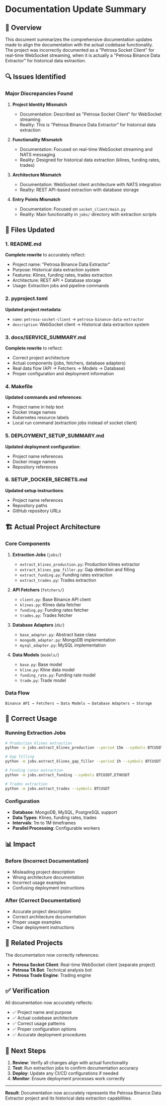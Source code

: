# Documentation Update Summary

## 🎯 Overview

This document summarizes the comprehensive documentation updates made to align the documentation with the actual codebase functionality. The project was incorrectly documented as a "Petrosa Socket Client" for real-time WebSocket streaming, when it is actually a "Petrosa Binance Data Extractor" for historical data extraction.

## 🔍 Issues Identified

### Major Discrepancies Found

1. **Project Identity Mismatch**
   - Documentation: Described as "Petrosa Socket Client" for WebSocket streaming
   - Reality: This is "Petrosa Binance Data Extractor" for historical data extraction

2. **Functionality Mismatch**
   - Documentation: Focused on real-time WebSocket streaming and NATS messaging
   - Reality: Designed for historical data extraction (klines, funding rates, trades)

3. **Architecture Mismatch**
   - Documentation: WebSocket client architecture with NATS integration
   - Reality: REST API-based extraction with database storage

4. **Entry Points Mismatch**
   - Documentation: Focused on `socket_client/main.py`
   - Reality: Main functionality in `jobs/` directory with extraction scripts

## 📝 Files Updated

### 1. README.md
**Complete rewrite** to accurately reflect:
- Project name: "Petrosa Binance Data Extractor"
- Purpose: Historical data extraction system
- Features: Klines, funding rates, trades extraction
- Architecture: REST API + Database storage
- Usage: Extraction jobs and pipeline commands

### 2. pyproject.toml
**Updated project metadata**:
- `name`: `petrosa-socket-client` → `petrosa-binance-data-extractor`
- `description`: WebSocket client → Historical data extraction system

### 3. docs/SERVICE_SUMMARY.md
**Complete rewrite** to reflect:
- Correct project architecture
- Actual components (jobs, fetchers, database adapters)
- Real data flow (API → Fetchers → Models → Database)
- Proper configuration and deployment information

### 4. Makefile
**Updated commands and references**:
- Project name in help text
- Docker image names
- Kubernetes resource labels
- Local run command (extraction jobs instead of socket client)

### 5. DEPLOYMENT_SETUP_SUMMARY.md
**Updated deployment configuration**:
- Project name references
- Docker image names
- Repository references

### 6. SETUP_DOCKER_SECRETS.md
**Updated setup instructions**:
- Project name references
- Repository paths
- GitHub repository URLs

## 🏗️ Actual Project Architecture

### Core Components
1. **Extraction Jobs** (`jobs/`)
   - `extract_klines_production.py`: Production klines extractor
   - `extract_klines_gap_filler.py`: Gap detection and filling
   - `extract_funding.py`: Funding rates extraction
   - `extract_trades.py`: Trades extraction

2. **API Fetchers** (`fetchers/`)
   - `client.py`: Base Binance API client
   - `klines.py`: Klines data fetcher
   - `funding.py`: Funding rates fetcher
   - `trades.py`: Trades fetcher

3. **Database Adapters** (`db/`)
   - `base_adapter.py`: Abstract base class
   - `mongodb_adapter.py`: MongoDB implementation
   - `mysql_adapter.py`: MySQL implementation

4. **Data Models** (`models/`)
   - `base.py`: Base model
   - `kline.py`: Kline data model
   - `funding_rate.py`: Funding rate model
   - `trade.py`: Trade model

### Data Flow
```
Binance API → Fetchers → Data Models → Database Adapters → Storage
```

## 🚀 Correct Usage

### Running Extraction Jobs
```bash
# Production klines extraction
python -m jobs.extract_klines_production --period 15m --symbols BTCUSDT,ETHUSDT

# Gap filling
python -m jobs.extract_klines_gap_filler --period 1h --symbols BTCUSDT

# Funding rates extraction
python -m jobs.extract_funding --symbols BTCUSDT,ETHUSDT

# Trades extraction
python -m jobs.extract_trades --symbols BTCUSDT
```

### Configuration
- **Database**: MongoDB, MySQL, PostgreSQL support
- **Data Types**: Klines, funding rates, trades
- **Intervals**: 1m to 1M timeframes
- **Parallel Processing**: Configurable workers

## 📊 Impact

### Before (Incorrect Documentation)
- Misleading project description
- Wrong architecture documentation
- Incorrect usage examples
- Confusing deployment instructions

### After (Correct Documentation)
- Accurate project description
- Correct architecture documentation
- Proper usage examples
- Clear deployment instructions

## 🔗 Related Projects

The documentation now correctly references:
- **Petrosa Socket Client**: Real-time WebSocket client (separate project)
- **Petrosa TA Bot**: Technical analysis bot
- **Petrosa Trade Engine**: Trading engine

## ✅ Verification

All documentation now accurately reflects:
- ✅ Project name and purpose
- ✅ Actual codebase architecture
- ✅ Correct usage patterns
- ✅ Proper configuration options
- ✅ Accurate deployment procedures

## 🎯 Next Steps

1. **Review**: Verify all changes align with actual functionality
2. **Test**: Run extraction jobs to confirm documentation accuracy
3. **Deploy**: Update any CI/CD configurations if needed
4. **Monitor**: Ensure deployment processes work correctly

---

**Result**: Documentation now accurately represents the Petrosa Binance Data Extractor project and its historical data extraction capabilities.
